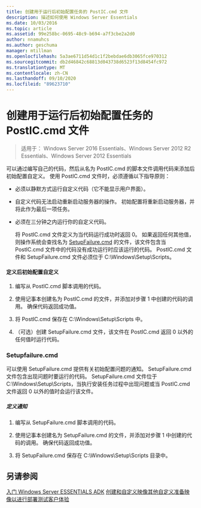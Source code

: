 ```yaml
---
title: 创建用于运行后初始配置任务的 PostIC.cmd 文件
description: 描述如何使用 Windows Server Essentials
ms.date: 10/03/2016
ms.topic: article
ms.assetid: 99e258bc-0695-48c9-b694-a7f3cbe2a2d0
author: nnamuhcs
ms.author: geschuma
manager: mtillman
ms.openlocfilehash: 5a3ae6711d54d1c1f2bebdae6db3065fce970312
ms.sourcegitcommit: db2d46842c68813d043738d6523f13d8454fc972
ms.translationtype: MT
ms.contentlocale: zh-CN
ms.lasthandoff: 09/10/2020
ms.locfileid: "89623710"
---
```

# <a name="create-the-posticcmd-file-for-running-post-initial-configuration-tasks"></a>创建用于运行后初始配置任务的 PostIC.cmd 文件

>适用于： Windows Server 2016 Essentials、Windows Server 2012 R2 Essentials、Windows Server 2012 Essentials

可以通过编写自己的代码，然后从名为 PostIC.cmd 的脚本文件调用代码来添加后初始配置自定义。 使用 PostIC.cmd 文件时，必须遵循以下指导原则：

- 必须以静默方式运行自定义代码（它不能显示用户界面）。

- 自定义代码无法启动重新启动服务器的操作。 初始配置将重新启动服务器，并将此作为最后一项任务。

- 必须在三分钟之内运行你的自定义代码。

  将 PostIC.cmd 文件定义为当代码运行成功时返回 0。 如果返回任何其他值，则操作系统会查找名为 [SetupFailure.cmd](Create-the-PostIC.cmd-File-for-Running-Post-Initial-Configuration-Tasks.md#BKMK_SetupFailure) 的文件，该文件包含当 PostIC.cmd 文件中的代码没有成功运行时应该运行的代码。 PostIC.cmd 文件和 SetupFailure.cmd 文件必须位于 C:\Windows\Setup\Scripts。

#### <a name="to-define-post-initial-configuration-customizations"></a>定义后初始配置自定义

1.  编写从 PostIC.cmd 脚本调用的代码。

2.  使用记事本创建名为 PostIC.cmd 的文件，并添加对步骤 1 中创建的代码的调用。 确保代码返回成功值。

3.  将 PostIC.cmd 保存在 C:\Windows\Setup\Scripts 中。

4.  （可选）创建 SetupFailure.cmd 文件，该文件在 PostIC.cmd 返回 0 以外的任何值时运行代码。

###  <a name="setupfailurecmd"></a><a name="BKMK_SetupFailure"></a> Setupfailure.cmd
 可以使用 SetupFailure.cmd 提供有关初始配置问题的通知。 SetupFailure.cmd 文件包含出现问题时要运行的代码。 SetupFailure.cmd 文件位于 C:\Windows\Setup\Scripts，当执行安装任务过程中出现问题或当 PostIC.cmd 文件返回 0 以外的值时会运行该文件。

##### <a name="to-define-notifications"></a>定义通知

1.  编写从 SetupFailure.cmd 脚本调用的代码。

2.  使用记事本创建名为 SetupFailure.cmd 的文件，并添加对步骤 1 中创建的代码的调用。 确保代码返回成功值。

3.  将 SetupFailure.cmd 保存在 C:\Windows\Setup\Scripts 目录中。

## <a name="see-also"></a>另请参阅
 [入门 Windows Server ESSENTIALS ADK](Getting-Started-with-the-Windows-Server-Essentials-ADK.md) [创建和自定义映像](Creating-and-Customizing-the-Image.md)[其他自定义](Additional-Customizations.md)[准备映像以进行部署](Preparing-the-Image-for-Deployment.md)[测试客户体验](Testing-the-Customer-Experience.md)